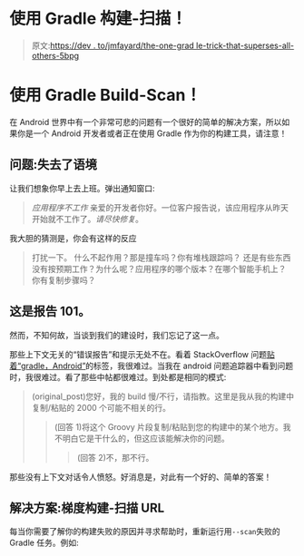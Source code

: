 # 使用 Gradle 构建-扫描！

> 原文:[https://dev . to/jmfayard/the-one-grad le-trick-that-superses-all-others-5bpg](https://dev.to/jmfayard/the-one-gradle-trick-that-supersedes-all-the-others-5bpg)

# [](#use-the-gradle-buildscan)使用 Gradle Build-Scan！

在 Android 世界中有一个非常可悲的问题有一个很好的简单的解决方案，所以如果你是一个 Android 开发者或者正在使用 Gradle 作为你的构建工具，请注意！

## [](#the-problem-lost-context)问题:失去了语境

让我们想象你早上去上班。弹出通知窗口:

> *应用程序不工作*
> 亲爱的开发者你好。一位客户报告说，该应用程序从昨天开始就不工作了。*请尽快修复*。

我大胆的猜测是，你会有这样的反应

> 打扰一下。
> 什么不起作用？那是撞车吗？你有堆栈跟踪吗？
> 还是有些东西没有按预期工作？为什么呢？应用程序的哪个版本？在哪个智能手机上？
> 你有复制步骤吗？

## [](#this-is-reporting-101)这是报告 101。

然而，不知何故，当谈到我们的建设时，我们忘记了这一点。

那些上下文无关的“错误报告”和提示无处不在。看着 StackOverflow 问题[贴着“gradle，Android”](https://stackoverflow.com/questions/tagged/gradle%2bandroid?tab=Active)的标签，我很难过。当我在 android 问题追踪器中看到问题时，我很难过。看了那些中帖都很难过。到处都是相同的模式:

> (original_post)您好，我的 build 慢/不行，请指教。这里是我从我的构建中复制/粘贴的 2000 个可能不相关的行。
> 
> > (回答 1)将这个 Groovy 片段复制/粘贴到您的构建中的某个地方。我不明白它是干什么的，但这应该能解决你的问题。
> > 
> > > (回答 2)不，那不行。

那些没有上下文对话令人愤怒。好消息是，对此有一个好的、简单的答案！

## [](#the-solution-a-gradle-buildscan-url)解决方案:梯度构建-扫描 URL

每当你需要了解你的构建失败的原因并寻求帮助时，重新运行用`--scan`失败的 Gradle 任务。例如: